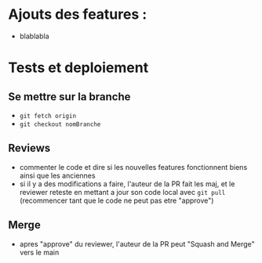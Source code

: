 # Ajouts des features :

- blablabla

# Tests et deploiement

## Se mettre sur la branche

- `git fetch origin`
- `git checkout nomBranche`

## Reviews

- commenter le code et dire si les nouvelles features fonctionnent biens ainsi que les anciennes
- si il y a des modifications a faire, l'auteur de la PR fait les maj, et le reviewer reteste en mettant a jour son code local avec `git pull` (recommencer tant que le code ne peut pas etre "approve")

## Merge

- apres "approve" du reviewer, l'auteur de la PR peut "Squash and Merge" vers le main
